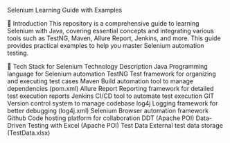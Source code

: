 Selenium Learning Guide with Examples


📌 Introduction
This repository is a comprehensive guide to learning Selenium with Java, covering essential concepts and integrating various tools such as TestNG, Maven, Allure Report, Jenkins, and more. This guide provides practical examples to help you master Selenium automation testing.

🚀 Tech Stack for Selenium
Technology	Description
Java	Programming language for Selenium automation
TestNG	Test framework for organizing and executing test cases
Maven	Build automation tool to manage dependencies (pom.xml)
Allure Report	Reporting framework for detailed test execution reports
Jenkins	CI/CD tool to automate test execution
GIT	Version control system to manage codebase
log4j	Logging framework for better debugging (log4j.xml)
Selenium	Browser automation framework
Github	Code hosting platform for collaboration
DDT (Apache POI)	Data-Driven Testing with Excel (Apache POI)
Test Data	External test data storage (TestData.xlsx)
